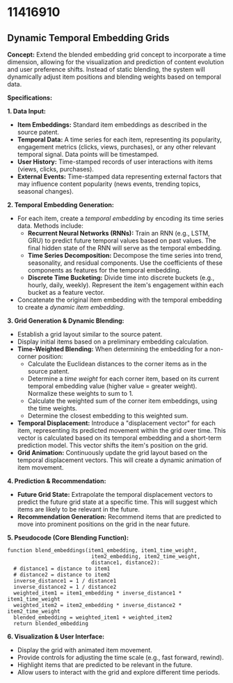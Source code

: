 # 11416910

## Dynamic Temporal Embedding Grids

**Concept:** Extend the blended embedding grid concept to incorporate a time dimension, allowing for the visualization and prediction of content evolution and user preference shifts. Instead of static blending, the system will dynamically adjust item positions and blending weights based on temporal data.

**Specifications:**

**1. Data Input:**

*   **Item Embeddings:** Standard item embeddings as described in the source patent.
*   **Temporal Data:**  A time series for each item, representing its popularity, engagement metrics (clicks, views, purchases), or any other relevant temporal signal.  Data points will be timestamped.
*   **User History:**  Time-stamped records of user interactions with items (views, clicks, purchases).
*   **External Events:** Time-stamped data representing external factors that may influence content popularity (news events, trending topics, seasonal changes).

**2. Temporal Embedding Generation:**

*   For each item, create a *temporal embedding* by encoding its time series data.  Methods include:
    *   **Recurrent Neural Networks (RNNs):**  Train an RNN (e.g., LSTM, GRU) to predict future temporal values based on past values. The final hidden state of the RNN will serve as the temporal embedding.
    *   **Time Series Decomposition:** Decompose the time series into trend, seasonality, and residual components.  Use the coefficients of these components as features for the temporal embedding.
    *   **Discrete Time Bucketing:** Divide time into discrete buckets (e.g., hourly, daily, weekly).  Represent the item's engagement within each bucket as a feature vector.
*   Concatenate the original item embedding with the temporal embedding to create a *dynamic item embedding*.

**3. Grid Generation & Dynamic Blending:**

*   Establish a grid layout similar to the source patent.
*   Display initial items based on a preliminary embedding calculation.
*   **Time-Weighted Blending:** When determining the embedding for a non-corner position:
    *   Calculate the Euclidean distances to the corner items as in the source patent.
    *   Determine a *time weight* for each corner item, based on its current temporal embedding value (higher value = greater weight).  Normalize these weights to sum to 1.
    *   Calculate the weighted sum of the corner item embeddings, using the time weights.
    *   Determine the closest embedding to this weighted sum.
*   **Temporal Displacement:** Introduce a "displacement vector" for each item, representing its predicted movement within the grid over time. This vector is calculated based on its temporal embedding and a short-term prediction model. This vector shifts the item's position on the grid.
*   **Grid Animation:** Continuously update the grid layout based on the temporal displacement vectors. This will create a dynamic animation of item movement.

**4. Prediction & Recommendation:**

*   **Future Grid State:**  Extrapolate the temporal displacement vectors to predict the future grid state at a specific time. This will suggest which items are likely to be relevant in the future.
*   **Recommendation Generation:** Recommend items that are predicted to move into prominent positions on the grid in the near future.

**5. Pseudocode (Core Blending Function):**

```pseudocode
function blend_embeddings(item1_embedding, item1_time_weight,
                           item2_embedding, item2_time_weight,
                           distance1, distance2):
  # distance1 = distance to item1
  # distance2 = distance to item2
  inverse_distance1 = 1 / distance1
  inverse_distance2 = 1 / distance2
  weighted_item1 = item1_embedding * inverse_distance1 * item1_time_weight
  weighted_item2 = item2_embedding * inverse_distance2 * item2_time_weight
  blended_embedding = weighted_item1 + weighted_item2
  return blended_embedding
```

**6.  Visualization & User Interface:**

*   Display the grid with animated item movement.
*   Provide controls for adjusting the time scale (e.g., fast forward, rewind).
*   Highlight items that are predicted to be relevant in the future.
*   Allow users to interact with the grid and explore different time periods.
